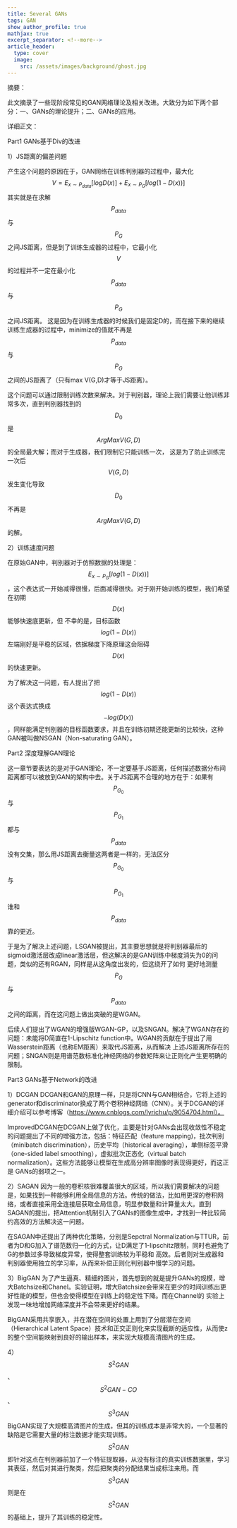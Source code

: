 ```yaml
---
title: Several GANs
tags: GAN
show_author_profile: true
mathjax: true
excerpt_separator: <!--more-->
article_header:
  type: cover
  image:
    src: /assets/images/background/ghost.jpg
---
```


摘要：

此文摘录了一些现阶段常见的GAN网络理论及相关改进。大致分为如下两个部分：一、GANs的理论提升；二、GANs的应用。

<!--more-->

详细正文：                                           

Part1 GANs基于Div的改进

1）JS距离的偏差问题

产生这个问题的原因在于，GAN网络在训练判别器的过程中，最大化$$V=E_{x \sim P_{data}}[logD(x)]+E_{x \sim P_{G}}[log(1-D(x))]$$
其实就是在求解$$P_{data}$$与$$P_{G}$$之间JS距离，但是到了训练生成器的过程中，它最小化$$V$$的过程并不一定在最小化$$P_{data}$$与$$P_{G}$$之间JS距离。
这是因为在训练生成器的时候我们是固定D的，而在接下来的继续训练生成器的过程中，minimize的值就不再是$$P_{data}$$与$$P_{G}$$之间的JS距离了（只有max V(G,D)才等于JS距离）。

这个问题可以通过限制训练次数来解决。对于判别器，理论上我们需要让他训练非常多次，直到判别器找到的$$D_0$$是$$ArgMax V(G,D)$$的全局最大解；而对于生成器，我们限制它只能训练一次，
这是为了防止训练完一次后$$V(G,D)$$发生变化导致$$D_0$$不再是$$ArgMax V(G,D)$$的解。

2）训练速度问题

在原始GAN中，判别器对于仿照数据的处理是：$$E_{x \sim P_G}[log(1-D(x))]$$，这个表达式一开始减得很慢，后面减得很快。对于刚开始训练的模型，我们希望在初期$$D(x)$$能够快速底更新，但
不幸的是，目标函数$$log(1-D(x))$$左端刚好是平稳的区域，依据梯度下降原理这会阻碍$$D(x)$$的快速更新。

为了解决这一问题，有人提出了把$$log(1-D(x))$$这个表达式换成$$-log(D(x))$$，同样能满足判别器的目标函数要求，并且在训练初期还能更新的比较快，这种GAN被叫做NSGAN（Non-saturating GAN）。

Part2 深度理解GAN理论

这一章节要表达的是对于GAN理论，不一定要基于JS距离，任何描述数据分布间距离都可以被放到GAN的架构中去。关于JS距离不合理的地方在于：如果有$$P_{G_{0}}$$与$$P_{G_{1}}$$都与$$P_{data}$$
没有交集，那么用JS距离去衡量这两者是一样的，无法区分$$P_{G_{0}}$$与$$P_{G_{1}}$$谁和$$P_{data}$$靠的更近。

于是为了解决上述问题，LSGAN被提出，其主要思想就是将判别器最后的sigmoid激活层改成linear激活层，但这解决的是GAN训练中梯度消失为0的问题，类似的还有RGAN，同样是从这角度出发的，但这绕开了如何
更好地测量$$P_G$$与$$P_{data}$$之间的距离，而在这问题上做出突破的是WGAN。

后续人们提出了WGAN的增强版WGAN-GP，以及SNGAN。解决了WGAN存在的问题：未能将D简直在1-Lipschitz function中。WGAN的贡献在于提出了用Wasserstein距离（也称EM距离）来取代JS距离，从而解决
上述JS距离所存在的问题；SNGAN则是用谱范数标准化神经网络的参数矩阵来让正则化产生更明确的限制。 

Part3 GANs基于Network的改进

1）DCGAN
DCGAN和GAN的原理一样，只是将CNN与GAN相结合，它将上述的generator和discriminator换成了两个卷积神经网络（CNN）。关于DCGAN的详细介绍可以参考博客（https://www.cnblogs.com/lyrichu/p/9054704.html）。

ImprovedDCGAN在DCGAN上做了优化，主要是针对GANs会出现收敛性不稳定的问题提出了不同的增强方法，包括：特征匹配（feature mapping)，批次判别（minibatch discrimination），历史平均（historical averaging），单侧标签平滑（one-sided label smoothing），虚拟批次正态化（virtual batch normalization）。这些方法能够让模型在生成高分辨率图像时表现得更好，而这正是
GANs的弱项之一。

2）SAGAN
因为一般的卷积核很难覆盖很大的区域，所以我们需要解决的问题是，如果找到一种能够利用全局信息的方法。传统的做法，比如用更深的卷积网络，或者直接采用全连接层获取全局信息，明显参数量和计算量太大。直到SAGAN的提出，把Attention机制引入了GANs的图像生成中，才找到一种比较简约高效的方法解决这一问题。

在SAGAN中还提出了两种优化策略，分别是Sepctral Normalization与TTUR，前者为D和G加入了谱范数归一化的方式，让D满足了1-lipschitz限制，同时也避免了G的参数过多导致梯度异常，使得整套训练较为平稳和
高效。后者则对生成器和判别器使用独立的学习率，从而来补偿正则化判别器中慢学习的问题。

3）BigGAN
为了产生逼真、精细的图片，首先想到的就是提升GANs的规模，增大Batchsize和Chanel。实验证明，增大Batchsize会带来在更少的时间训练出更好性能的模型，但也会使得模型在训练上的稳定性下降。而在Channel的
实验上发现一味地增加网络深度并不会带来更好的结果。

BigGAN采用共享嵌入，并在潜在空间的处置上用到了分层潜在空间（Hierarchical Latent Space）技术和正交正则化来实现截断的适应性，从而使z的整个空间能映射到良好的输出样本，来实现大规模高清图片的生成。

4）$$S^2GAN$$、$$S^2GAN-CO$$、$$S^3GAN$$
BigGAN实现了大规模高清图片的生成，但其的训练成本是非常大的，一个显著的缺陷是它需要大量的标注数据才能实现训练。$$S^2GAN$$即针对这点在判别器前加了一个特征提取器，从没有标注的真实训练数据里，学习其表征，然后对其进行聚类，然后把聚类的分配结果当成标注来用。而$$S^3GAN$$则是在$$S^2GAN$$的基础上，提升了其训练的稳定性。